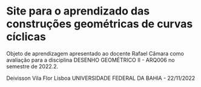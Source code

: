 # Site para o aprendizado das construções geométricas de curvas cíclicas

Objeto de aprendizagem apresentado ao docente Rafael Câmara como avaliação para a disciplina DESENHO GEOMÉTRICO II - ARQ006 no semestre de 2022.2.

Deivisson Vila Flor Lisboa
UNIVERSIDADE FEDERAL DA BAHIA - 22/11/2022
